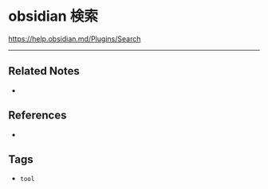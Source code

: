# obsidian 検索
https://help.obsidian.md/Plugins/Search


---
## Related Notes
- 

## References
- 

## Tags
- `tool` 